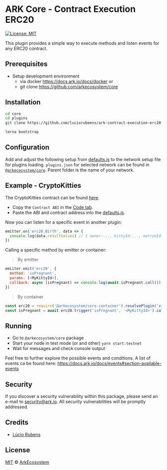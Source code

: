# ARK Core - Contract Execution ERC20

[![License: MIT](https://img.shields.io/badge/License-MIT-yellow.svg)](https://opensource.org/licenses/MIT)

This plugin provides a simple way to execute methods and listen events for any ERC20 contract.

## Prerequisites
- Setup development environment
  - via docker https://docs.ark.io/docs/docker or
  - git clone https://github.com/arkecosystem/core

## Installation

```bash
cd core
cd plugins
git clone https://github.com/luciorubeens/ark-contract-execution-erc20

lerna bootstrap
```

## Configuration
Add and adjust the following setup from [defaults.js](./lib/defaults.js) to the network setup file for plugins loading. `plugins.json` for selected network can be found in [`@arkecosystem/core`](https://github.com/ArkEcosystem/core/blob/master/packages/core/lib/config/testnet/plugins.js#L98). Parent folder is the name of your network.

## Example - CryptoKitties

The CryptoKitties contract can be found [here](https://etherscan.io/address/0x06012c8cf97bead5deae237070f9587f8e7a266d).

- Copy the `Contract ABI` in the [Code tab](https://etherscan.io/address/0x06012c8cf97bead5deae237070f9587f8e7a266d#code).
- Paste the ABI and contract address into the [defaults.js](./lib/defaults.js).

Now you can listen for a specific event in another plugin:

```js
emitter.on('erc20.Birth', data => {
  console.log(data.resultValues) // { owner:..., kittyId:..., matronId:..., sireId:..., genes:... }
})
```

Calling a specific method by emitter or container:

> By emitter

```js
emiiter.emit('erc20', {
  method: 'isPregnant',
  params: [<MyKittyId>],
  callback: async (isPregnant) => console.log(await isPregnant.call()) // false
})
```

> By container

```js
const erc20 = require('@arkecosystem/core-container').resolvePlugin('erc20')
const isPregnant = await erc20.trigger('isPregnant', '<MyKittyId>').call()
```

## Running
- Go to `@arkecosystem/core` package
- Start your node in test mode (or and other) `yarn start:testnet`
- Wait for messages and check console output

Feel free to further explore the possible events and conditions. A list of events ca be found here: https://docs.ark.io/docs/events#section-available-events

## Security
If you discover a security vulnerability within this package, please send an e-mail to security@ark.io. All security vulnerabilities will be promptly addressed.

## Credits

- [Lúcio Rubens](https://github.com/luciorubeens)

## License

[MIT](LICENSE) © [ArkEcosystem](https://ark.io)
